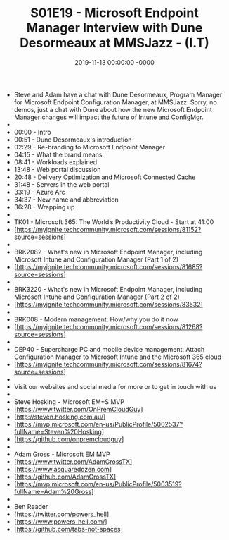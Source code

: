 ﻿---
layout: post
title: "S01E19 - Microsoft Endpoint Manager Interview with Dune Desormeaux at MMSJazz - (I.T)"
date: 2019-11-13 00:00:00 -0000
categories:
---

 * Steve and Adam have a chat with Dune Desormeaux, Program Manager for Microsoft Endpoint Configuration Manager, at MMSJazz. Sorry, no demos, just a chat with Dune about how the new Microsoft Endpoint Manager changes will impact the future of Intune and ConfigMgr.
 * 
 * 00:00 - Intro
 * 00:51 - Dune Desormeaux's introduction
 * 02:29 - Re-branding to Microsoft Endpoint Manager
 * 04:15 - What the brand means
 * 08:41 - Workloads explained
 * 13:48 - Web portal discussion
 * 20:48 - Delivery Optimization and Microsoft Connected Cache
 * 31:48 - Servers in the web portal
 * 33:19 - Azure Arc
 * 34:37 - New name and abbreviation
 * 36:28 - Wrapping up
 * 
 * TK01 - Microsoft 365: The World’s Productivity Cloud - Start at 41:00
 * [https://myignite.techcommunity.microsoft.com/sessions/81152?source=sessions]
 * 
 * BRK2082 - What's new in Microsoft Endpoint Manager, including Microsoft Intune and Configuration Manager (Part 1 of 2)
 * [https://myignite.techcommunity.microsoft.com/sessions/81685?source=sessions]
 * 
 * BRK3220 - What's new in Microsoft Endpoint Manager, including Microsoft Intune and Configuration Manager (Part 2 of 2)
 * [https://myignite.techcommunity.microsoft.com/sessions/83532]
 * 
 * BRK008 - Modern management: How/why you do it now
 * [https://myignite.techcommunity.microsoft.com/sessions/81268?source=sessions]
 * 
 * DEP40 - Supercharge PC and mobile device management: Attach Configuration Manager to Microsoft Intune and the Microsoft 365 cloud
 * [https://myignite.techcommunity.microsoft.com/sessions/81674?source=sessions]
 * 
 * Visit our websites and social media for more or to get in touch with us
 * 
 * Steve Hosking - Microsoft EM+S MVP
 * [https://www.twitter.com/OnPremCloudGuy]
 * [http://steven.hosking.com.au/]
 * [https://mvp.microsoft.com/en-us/PublicProfile/5002537?fullName=Steven%20Hosking]
 * [https://github.com/onpremcloudguy]
 * 
 * Adam Gross - Microsoft EM MVP
 * [https://www.twitter.com/AdamGrossTX]
 * [https://www.asquaredozen.com]
 * [https://github.com/AdamGrossTX]
 * [https://mvp.microsoft.com/en-us/PublicProfile/5003519?fullName=Adam%20Gross]
 * 
 * Ben Reader
 * [https://twitter.com/powers_hell]
 * [https://www.powers-hell.com/]
 * [https://github.com/tabs-not-spaces]

